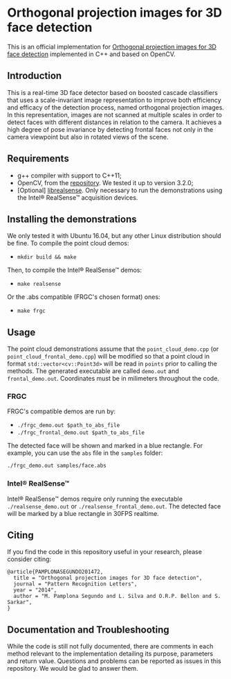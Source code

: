 # Orthogonal projection images for 3D face detection
This is an official implementation for [Orthogonal projection images for 3D face detection](http://www.sciencedirect.com/science/article/pii/S0167865513003693) implemented in C++ and based on OpenCV.

## Introduction
This is a real-time 3D face detector based on boosted cascade classifiers that uses a scale-invariant image representation to improve both efficiency and efficacy of the detection process, named orthogonal projection images.
In this representation, images are not scanned at multiple scales in order to detect faces with different distances in relation to the camera.
It achieves a high degree of pose invariance by detecting frontal faces not only in the camera viewpoint but also in rotated views of the scene.

## Requirements
* g++ compiler with support to C++11;
* OpenCV, from the [repository](https://github.com/opencv/opencv). We tested it up to version 3.2.0;
* [Optional] [librealsense](https://github.com/IntelRealSense/librealsense). Only necessary to run the demonstrations using the Intel® RealSense™ acquisition devices.

## Installing the demonstrations
We only tested it with Ubuntu 16.04, but any other Linux distribution should be fine.
To compile the point cloud demos:
  * `mkdir build && make`

Then, to compile the Intel® RealSense™ demos:
  * `make realsense`
  
Or the .abs compatible (FRGC's chosen format) ones:
  * `make frgc`

## Usage
The point cloud demonstrations assume that the `point_cloud_demo.cpp` (or `point_cloud_frontal_demo.cpp`) will be modified so that a point cloud in format `std::vector<cv::Point3d>` will be read in `points` prior to calling the methods. The generated executable are called `demo.out` and `frontal_demo.out`. Coordinates must be in milimeters throughout the code.

### FRGC
FRGC's compatible demos are run by:
* `./frgc_demo.out $path_to_abs_file`
* `./frgc_frontal_demo.out $path_to_abs_file`

The detected face will be shown and marked in a blue rectangle. For example, you can use the `abs` file in the `samples` folder:
```bash
./frgc_demo.out samples/face.abs
```

### Intel® RealSense™
Intel® RealSense™ demos require only running the executable `./realsense_demo.out` or `./realsense_frontal_demo.out`.
The detected face will be marked by a blue rectangle in 30FPS realtime.

## Citing
If you find the code in this repository useful in your research, please consider citing:
```
@article{PAMPLONASEGUNDO201472,
  title = "Orthogonal projection images for 3D face detection",
  journal = "Pattern Recognition Letters",
  year = "2014",
  author = "M. Pamplona Segundo and L. Silva and O.R.P. Bellon and S. Sarkar",
}
```


## Documentation and Troubleshooting
While the code is still not fully documented, there are comments in each method relevant to the implementation detailing its purpose, parameters and return value. Questions and problems can be reported as issues in this repository. We would be glad to answer them.
